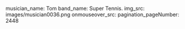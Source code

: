musician_name: Tom
band_name: Super Tennis.
img_src: images/musician0036.png
onmouseover_src: 
pagination_pageNumber: 2448
